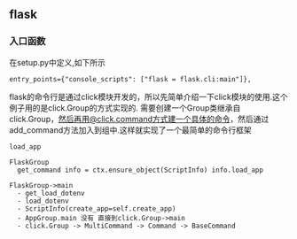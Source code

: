 ## flask

### 入口函数

在setup.py中定义,如下所示

```
entry_points={"console_scripts": ["flask = flask.cli:main"]},
```

flask的命令行是通过click模块开发的，所以先简单介绍一下click模块的使用.这个例子用的是click.Group的方式实现的.
需要创建一个Group类继承自click.Group，然后再用@click.command方式建一个具体的命令，然后通过add_command方法加入到组中.这样就实现了一个最简单的命令行框架

```
load_app 

FlaskGroup 
  get_command info = ctx.ensure_object(ScriptInfo) info.load_app
  
FlaskGroup->main 
  - get_load_dotenv
  - load_dotenv
  - ScriptInfo(create_app=self.create_app)
  - AppGroup.main 没有 直接到click.Group->main
  - click.Group -> MultiCommand -> Command -> BaseCommand
```

